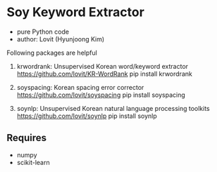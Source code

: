 # Soy Keyword Extractor 

- pure Python code
- author: Lovit (Hyunjoong Kim)

Following packages are helpful

1. krwordrank: Unsupervised Korean word/keyword extractor
https://github.com/lovit/KR-WordRank
pip install krwordrank

2. soyspacing: Korean spacing error corrector
https://github.com/lovit/soyspacing
pip install soyspacing

3. soynlp: Unsupervised Korean natural language processing toolkits
https://github.com/lovit/soynlp
pip install soynlp

## Requires

- numpy 
- scikit-learn